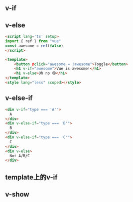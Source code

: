 ## v-if
## v-else
```html
<script lang='ts' setup>
import { ref } from "vue"
const awesome = ref(false)
</script>

<template>
	<button @click="awesome = !awesome">Toggle</button>
	<h1 v-if="awesome">Vue is awesome!</h1>
	<h1 v-else>Oh no 😢</h1>
</template>
<style lang="less" scoped></style>
```
## v-else-if
```html
<div v-if="type === 'A'">
  A
</div>
<div v-else-if="type === 'B'">
  B
</div>
<div v-else-if="type === 'C'">
  C
</div>
<div v-else>
  Not A/B/C
</div>
```
## template上的v-if
## v-show